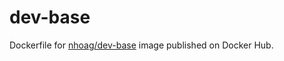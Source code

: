 dev-base
========

Dockerfile for [nhoag/dev-base](https://registry.hub.docker.com/u/nhoag/dev-base/) image published on Docker Hub.
